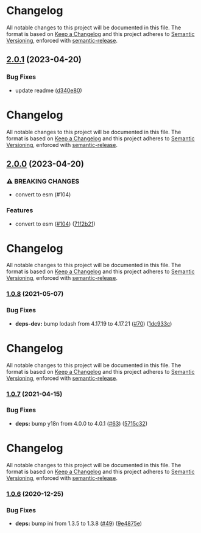 # Changelog

All notable changes to this project will be documented in this file.
The format is based on [Keep a Changelog](https://keepachangelog.com/en/1.0.0/) and this project adheres to [Semantic Versioning](https://semver.org/spec/v2.0.0.html), enforced with [semantic-release](https://github.com/semantic-release/semantic-release).

## [2.0.1](https://github.com/hertzg/node-gdate-julian/compare/v2.0.0...v2.0.1) (2023-04-20)

### Bug Fixes

- update readme ([d340e80](https://github.com/hertzg/node-gdate-julian/commit/d340e808cb2948634b1adbe00e94a6a650b680dd))

# Changelog

All notable changes to this project will be documented in this file.
The format is based on [Keep a Changelog](https://keepachangelog.com/en/1.0.0/) and this project adheres to [Semantic Versioning](https://semver.org/spec/v2.0.0.html), enforced with [semantic-release](https://github.com/semantic-release/semantic-release).

## [2.0.0](https://github.com/hertzg/node-gdate-julian/compare/v1.0.8...v2.0.0) (2023-04-20)

### ⚠ BREAKING CHANGES

- convert to esm (#104)

### Features

- convert to esm ([#104](https://github.com/hertzg/node-gdate-julian/issues/104)) ([71f2b21](https://github.com/hertzg/node-gdate-julian/commit/71f2b21fa55e0fe75000c9946af17b880ce4e69c))

# Changelog

All notable changes to this project will be documented in this file.
The format is based on [Keep a Changelog](https://keepachangelog.com/en/1.0.0/) and this project adheres to [Semantic Versioning](https://semver.org/spec/v2.0.0.html), enforced with [semantic-release](https://github.com/semantic-release/semantic-release).

### [1.0.8](https://github.com/hertzg/node-gdate-julian/compare/v1.0.7...v1.0.8) (2021-05-07)

### Bug Fixes

- **deps-dev:** bump lodash from 4.17.19 to 4.17.21 ([#70](https://github.com/hertzg/node-gdate-julian/issues/70)) ([1dc933c](https://github.com/hertzg/node-gdate-julian/commit/1dc933c0b0cb93990907d9a2cdb9bcfa64e4d603))

# Changelog

All notable changes to this project will be documented in this file.
The format is based on [Keep a Changelog](https://keepachangelog.com/en/1.0.0/) and this project adheres to [Semantic Versioning](https://semver.org/spec/v2.0.0.html), enforced with [semantic-release](https://github.com/semantic-release/semantic-release).

### [1.0.7](https://github.com/hertzg/node-gdate-julian/compare/v1.0.6...v1.0.7) (2021-04-15)

### Bug Fixes

- **deps:** bump y18n from 4.0.0 to 4.0.1 ([#63](https://github.com/hertzg/node-gdate-julian/issues/63)) ([5715c32](https://github.com/hertzg/node-gdate-julian/commit/5715c327db557f9883a68b7394faee9358b2b2a0))

# Changelog

All notable changes to this project will be documented in this file.
The format is based on [Keep a Changelog](https://keepachangelog.com/en/1.0.0/) and this project adheres to [Semantic Versioning](https://semver.org/spec/v2.0.0.html), enforced with [semantic-release](https://github.com/semantic-release/semantic-release).

### [1.0.6](https://github.com/hertzg/node-gdate-julian/compare/v1.0.5...v1.0.6) (2020-12-25)

### Bug Fixes

- **deps:** bump ini from 1.3.5 to 1.3.8 ([#49](https://github.com/hertzg/node-gdate-julian/issues/49)) ([9e4875e](https://github.com/hertzg/node-gdate-julian/commit/9e4875e2842d4684870074cb3ab285c9ca8d4358))

